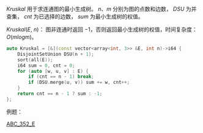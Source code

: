 $Kruskal$ 用于求连通图的最小生成树。 $n、m$ 分别为图的点数和边数， $DSU$ 为并查集， $cnt$ 为已选择的边数， $sum$ 为最小生成树的权值。

$Kruskal(E,\ n)$： 图非连通时返回 $-1$，否则返回最小生成树的权值，时间复杂度： $O(mlogm)$。

```c++
auto Kruskal = [&](const vector<array<int, 3>> &E, int n)->i64 {
    DisjointSetUnion DSU(n + 1);
    sort(all(E));
    i64 sum = 0, cnt = 0;
    for (auto [w, u, v] : E) {
        if (cnt == n - 1) break;
        if (DSU.merge(u, v)) sum += w, cnt++;
    }
    return cnt == n - 1 ? sum : -1;
};
```

例题：

[ABC_352_E](https://atcoder.jp/contests/abc352/tasks/abc352_e)
